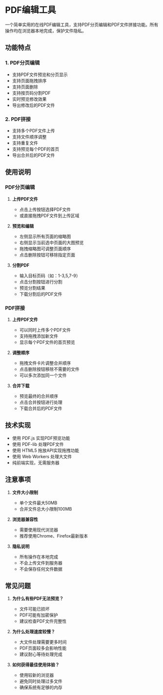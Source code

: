 # PDF编辑工具

一个简单实用的在线PDF编辑工具，支持PDF分页编辑和PDF文件拼接功能。所有操作均在浏览器本地完成，保护文件隐私。

## 功能特点

### 1. PDF分页编辑
- 支持PDF文件预览和分页显示
- 支持页面拖拽排序
- 支持页面删除
- 支持按页码分割PDF
- 实时预览修改效果
- 导出修改后的PDF文件

### 2. PDF拼接
- 支持多个PDF文件上传
- 支持文件顺序调整
- 支持重复文件
- 支持预览每个PDF的首页
- 导出合并后的PDF文件

## 使用说明

### PDF分页编辑

1. **上传PDF文件**
   - 点击上传按钮选择PDF文件
   - 或直接拖拽PDF文件到上传区域

2. **预览和编辑**
   - 左侧显示所有页面的缩略图
   - 右侧显示当前选中页面的大图预览
   - 拖拽缩略图可调整页面顺序
   - 点击删除按钮可移除指定页面

3. **分割PDF**
   - 输入目标页码（如：1-3,5,7-9）
   - 点击分割按钮进行分割
   - 预览分割结果
   - 下载分割后的PDF文件

### PDF拼接

1. **上传PDF文件**
   - 可以同时上传多个PDF文件
   - 支持拖拽添加新文件
   - 显示每个PDF文件的首页预览

2. **调整顺序**
   - 拖拽文件卡片调整合并顺序
   - 点击删除按钮移除不需要的文件
   - 可以多次添加同一个文件

3. **合并下载**
   - 预览最终的合并顺序
   - 点击合并按钮进行处理
   - 下载合并后的PDF文件

## 技术实现

- 使用 PDF.js 实现PDF预览功能
- 使用 PDF-lib 处理PDF文件
- 使用 HTML5 拖放API实现拖拽功能
- 使用 Web Workers 处理大文件
- 纯前端实现，无需服务器

## 注意事项

1. **文件大小限制**
   - 单个文件最大50MB
   - 合并文件总大小限制100MB

2. **浏览器兼容性**
   - 需要使用现代浏览器
   - 推荐使用Chrome、Firefox最新版本

3. **隐私说明**
   - 所有操作在本地完成
   - 不会上传文件到服务器
   - 不会保存任何文件数据

## 常见问题

1. **为什么有些PDF无法预览？**
   - 文件可能已损坏
   - PDF可能有加密保护
   - 建议检查PDF文件完整性

2. **为什么处理速度较慢？**
   - 大文件处理需要更多时间
   - PDF页面较多会影响性能
   - 建议耐心等待处理完成

3. **如何获得最佳使用体验？**
   - 使用较新的浏览器
   - 避免同时处理过多文件
   - 确保系统有足够的内存 